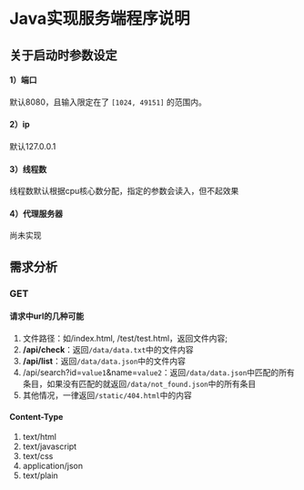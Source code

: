 # Java实现服务端程序说明

## 关于启动时参数设定
#### 1）端口
默认8080，且输入限定在了 `[1024, 49151]` 的范围内。
#### 2）ip
默认127.0.0.1
#### 3）线程数
线程数默认根据cpu核心数分配，指定的参数会读入，但不起效果
#### 4）代理服务器
尚未实现

## 需求分析
### GET
#### 请求中url的几种可能
1. 文件路径：如/index.html, /test/test.html，返回文件内容;
2. **/api/check**：返回`/data/data.txt`中的文件内容
3. **/api/list**：返回`/data/data.json`中的文件内容
4. /api/search?id=`value1`&name=`value2`：返回`/data/data.json`中匹配的所有条目，如果没有匹配的就返回`/data/not_found.json`中的所有条目
5. 其他情况，一律返回`/static/404.html`中的内容

#### Content-Type
1. text/html
2. text/javascript
3. text/css
4. application/json
5. text/plain